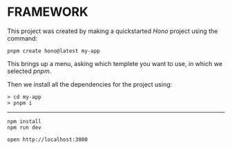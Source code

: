 # FRAMEWORK

This project was created by making a quickstarted *Hono* project using the command:

```
pnpm create hono@latest my-app
```

This brings up a menu, asking which templete you want to use, in which we selected *pnpm*.

Then we install all the dependencies for the project using:

```
> cd my-app
> pnpm i
```



---



```
npm install
npm run dev
```

```
open http://localhost:3000
```
